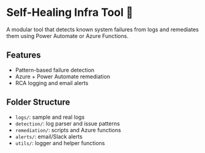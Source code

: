# Self-Healing Infra Tool 🔧

A modular tool that detects known system failures from logs and remediates them using Power Automate or Azure Functions.

## Features
- Pattern-based failure detection
- Azure + Power Automate remediation
- RCA logging and email alerts

## Folder Structure
- `logs/`: sample and real logs
- `detection/`: log parser and issue patterns
- `remediation/`: scripts and Azure functions
- `alerts/`: email/Slack alerts
- `utils/`: logger and helper functions


